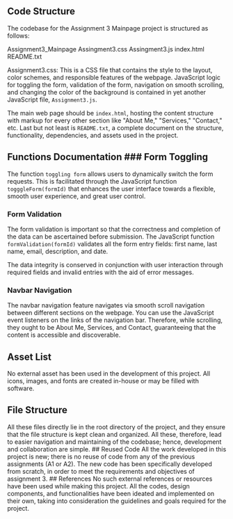 ## Code Structure

The codebase for the Assignment 3 Mainpage project is structured as follows:



Assignment3_Mainpage
   Assingment3.css
   Assingment3.js
   index.html
   README.txt





Assignment3.css: This is a CSS file that contains the style to the layout, color schemes, and responsible features of the webpage. JavaScript logic for toggling the form, validation of the form, navigation on smooth scrolling, and changing the color of the background is contained in yet another JavaScript file, `Assignment3.js`.

The main web page should be `index.html`, hosting the content structure with markup for every other section like "About Me," "Services," "Contact," etc. Last but not least is `README.txt`, a complete document on the structure, functionality, dependencies, and assets used in the project.






## Functions Documentation ### Form Toggling

The function `toggling form` allows users to dynamically switch the form requests. This is facilitated through the JavaScript function `togggleForm(formId)` that enhances the user interface towards a flexible, smooth user experience, and great user control.





### Form Validation

The form validation is important so that the correctness and completion of the data can be ascertained before submission. The JavaScript function `formValidation(formId)` validates all the form entry fields: first name, last name, email, description, and date.

The data integrity is conserved in conjunction with user interaction through required fields and invalid entries with the aid of error messages.





### Navbar Navigation

The navbar navigation feature navigates via smooth scroll navigation between different sections on the webpage. You can use the JavaScript event listeners on the links of the navigation bar. Therefore, while scrolling, they ought to be About Me, Services, and Contact, guaranteeing that the content is accessible and discoverable.









## Asset List

No external asset has been used in the development of this project. All icons, images, and fonts are created in-house or may be filled with software.






## File Structure

All these files directly lie in the root directory of the project, and they ensure that the file structure is kept clean and organized. All these, therefore, lead to easier navigation and maintaining of the codebase; hence, development and collaboration are simple. ## Reused Code All the work developed in this project is new; there is no reuse of code from any of the previous assignments (A1 or A2). The new code has been specifically developed from scratch, in order to meet the requirements and objectives of assignment 3. ## References No such external references or resources have been used while making this project. All the codes, design components, and functionalities have been ideated and implemented on their own, taking into consideration the guidelines and goals required for the project.